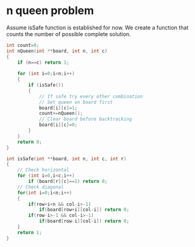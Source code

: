 # n queen problem

Assume isSafe function is established for now. We create a function that counts the number of possible complete solution. 

```c
int count=0;
int nQueen(int **board, int n, int c)
{
    if (n==c) return 1;
    
    for (int i=0;i<n;i++)
    {
        if (isSafe())
        {
            // If safe try every other combination
            // Set queen on board first
            board[i][c]=1;
            count+=nQueen();
            // Clear board before backtracking
            board[i][c]=0;
        }
    }
    return 0;
}
```

```c
int isSafe(int **board, int n, int c, int r)
{
    // Check horizontal
    for (int i=0,i<c;i++)
        if (board[r][c]==1) return 0;
    // Check diagonal
    for(int i=0;i<n;i++)
    {
        if(row+i<n && col-i>-1)
            if(board[row+i][col-i]) return 0;
        if(row-i>-1 && col-i>-1)
            if(board[row-i][col-i]) return 0;
    }
    return 1;
}
```
